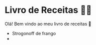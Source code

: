 # Livro de Receitas :woman_cook:

Olá! Bem vindo ao meu livro de receitas :wave:

- Strogonoff de frango
- 

